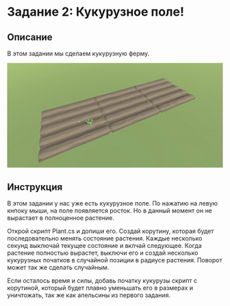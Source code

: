 # Задание 2: Кукурузное поле!

## Описание

В этом задании мы сделаем кукурузную ферму.

<img src="https://github.com/copetonrob/YP_Unity_M4_W10/blob/main/img/task2.gif" width="600"/>

## Инструкция

В этом задании у нас уже есть кукурузное поле. По нажатию на левую кнпоку мыши, на поле появляется росток. Но в данный момент он не вырастает в полноценное растение.

Открой скрипт Plant.cs и допиши его. Создай корутину, которая будет последовательно менять состояние растения. Каждые несколько секунд выключай текущее состояние и вклчай следующее. Когда растение полностью вырастет, выключи его и создай несколько кукурузных початков в случайной позиции в радиусе растения. Поворот может так же сделать случайным.

Если осталось время и силы, добавь початку кукурузы скрипт с корутиной, который будет плавно уменьшать его в размерах и уничтожать, так же как апельсины из первого задания.